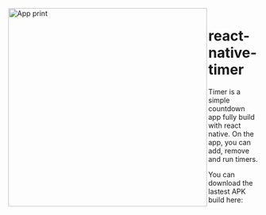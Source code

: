 <img src="https://i.ibb.co/82NsYq9/Print.png" alt="App print" height="400" align="left"/>

# react-native-timer

Timer is a simple countdown app fully build with react native. On the app, you can add, remove and run timers. 

You can download the lastest APK build here:
